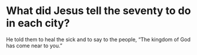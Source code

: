 # What did Jesus tell the seventy to do in each city?

He told them to heal the sick and to say to the people, “The kingdom of God has come near to you.”

